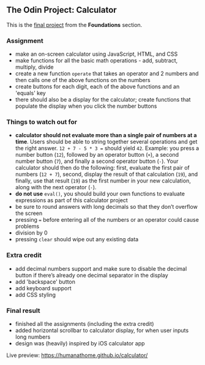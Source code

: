 ## The Odin Project: Calculator
This is the [final project](https://www.theodinproject.com/lessons/foundations-calculator) from the **Foundations** section.

### Assignment

- make an on-screen calculator using JavaScript, HTML, and CSS
- make functions for all the basic math operations - add, subtract, multiply, divide
- create a new function `operate` that takes an operator and 2 numbers and then calls one of the above functions on the numbers
- create buttons for each digit, each of the above functions and an 'equals' key
- there should also be a display for the calculator; create functions that populate the display when you click the number buttons

### Things to watch out for


- **calculator should not evaluate more than a single pair of numbers at a time**. Users should be able to string together 
several operations and get the right answer. `12 + 7 - 5 * 3 =` should yield `42`. Example: you press a number 
button (`12`), followed by an operator button (`+`), a second number button (`7`), and finally a second operator button (`-`).
Your calculator should then do the following: first, evaluate the first pair of numbers (`12 + 7`), second, display the 
result of that calculation (`19`), and finally, use that result (`19`) as the first number in your new calculation, along 
with the next operator (`-`).
- **do not use** `eval()`, you should build your own functions to evaluate expressions as part of this calculator project
- be sure to round answers with long decimals so that they don’t overflow the screen
- pressing `=` before entering all of the numbers or an operator could cause problems
- division by 0
- pressing `clear` should wipe out any existing data

### Extra credit
- add decimal numbers support and make sure to disable the decimal button if there’s already one decimal separator in 
the display
- add 'backspace' button
- add keyboard support
- add CSS styling

### Final result
- finished all the assignments (including the extra credit)
- added horizontal scrollbar to calculator display, for when user inputs long numbers
- design was (heavily) inspired by iOS calculator app

Live preview: https://humanathome.github.io/calculator/
